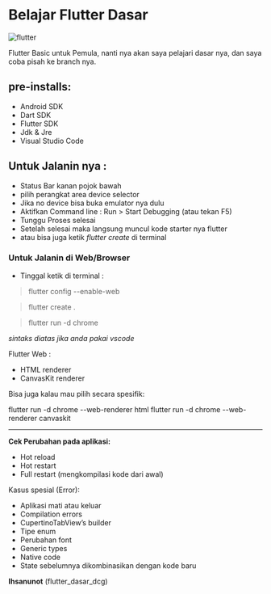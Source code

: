 # Belajar Flutter Dasar

![flutter](https://user-images.githubusercontent.com/127992374/236629078-881b9932-d7b0-4b9d-9eb0-11e9f323b19a.jpg)

Flutter Basic untuk Pemula, nanti nya akan saya pelajari dasar nya, dan saya coba pisah ke branch nya.

## pre-installs:
- Android SDK
- Dart SDK
- Flutter SDK
- Jdk & Jre
- Visual Studio Code


## Untuk Jalanin nya :
- Status Bar kanan pojok bawah
- pilih perangkat area device selector
- Jika no device bisa buka emulator nya dulu
- Aktifkan Command line :
Run > Start Debugging (atau tekan F5)
- Tunggu Proses selesai
- Setelah selesai maka langsung muncul kode starter nya flutter
- atau bisa juga ketik *flutter create* di terminal

### Untuk Jalanin di Web/Browser

- Tinggal ketik di terminal :

> flutter config --enable-web

> flutter create .

> flutter run -d chrome

*sintaks diatas jika anda pakai vscode*

Flutter Web :
- HTML renderer
- CanvasKit renderer

Bisa juga kalau mau pilih secara spesifik:

flutter run -d chrome --web-renderer html
flutter run -d chrome --web-renderer canvaskit

---

**Cek Perubahan pada aplikasi:**
- Hot reload
- Hot restart
- Full restart (mengkompilasi kode dari awal)

Kasus spesial (Error):
- Aplikasi mati atau keluar
- Compilation errors
- CupertinoTabView’s builder
- Tipe enum
- Perubahan font
- Generic types
- Native code
- State sebelumnya dikombinasikan dengan kode baru

**Ihsanunot** (flutter_dasar_dcg)


